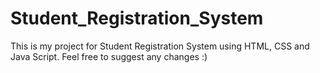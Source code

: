 # Student_Registration_System

This is my project for Student Registration System using HTML, CSS and Java Script.
Feel free to suggest any changes :) 
